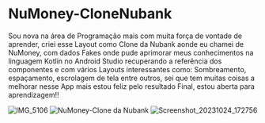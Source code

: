 # NuMoney-CloneNubank


Sou nova na área de Programação mais com muita força de vontade de aprender, criei esse Layout como Clone da Nubank aonde eu chamei de NuMoney, com dados Fakes onde pude aprimorar meus conhecimentos na linguagem Kotlin no Android Studio recuperando a referência dos componentes e com vários Layouts interessantes como: Sombreamento, espaçamento, escrolagem de tela entre outros, sei que tem muitas coisas a melhorar nesse App mais estou feliz pelo resultado Final, estou aberta para aprendizagem!!

![IMG_5106](https://github.com/PryMachado/NuMoney-CloneNubank/assets/124249045/e0cc4ffe-49ae-4881-9f31-c4b1ee467c40)
![NuMoney-Clone da Nubank](https://github.com/PryMachado/NuMoney-CloneNubank/assets/124249045/8b9312c4-8d29-460c-b03a-6e96cc034d52)
![Screenshot_20231024_172756](https://github.com/PryMachado/NuMoney-CloneNubank/assets/124249045/61f37deb-cd4b-4fdd-8d9b-1cd3549f4edf)
